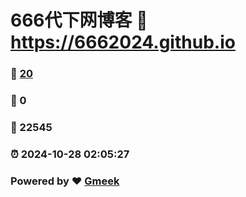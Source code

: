 # 666代下网博客 :link: https://6662024.github.io 
### :page_facing_up: [20](https://6662024.github.io/tag.html) 
### :speech_balloon: 0 
### :hibiscus: 22545 
### :alarm_clock: 2024-10-28 02:05:27 
### Powered by :heart: [Gmeek](https://github.com/Meekdai/Gmeek)
